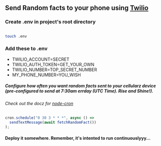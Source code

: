 ## Send Random facts to your phone using [Twilio](https://www.twilio.com/)

### Create .env in project's root directory

```bash

touch .env

```

### Add these to .env

- TWILIO_ACCOUNT=SECRET
- TWILIO_AUTH_TOKEN=GET_YOUR_OWN
- TWILIO_NUMBER=TOP_SECRET_NUMBER
- MY_PHONE_NUMBER=YOU_WISH

##### Configure how often you want random facts sent to your cellularz device (pre-configured to send at 7:30am errday (UTC Time). Rise and Shine!).

###### Check out the docz for [node-cron](https://www.npmjs.com/package/node-cron)

```javascript
cron.schedule("0 30 3 * * *", async () =>
  sendTextMessage(await fetchRandomFact())
);
```

#### Deploy it somewhere. Remember, it's intented to run continuouslyyy...
